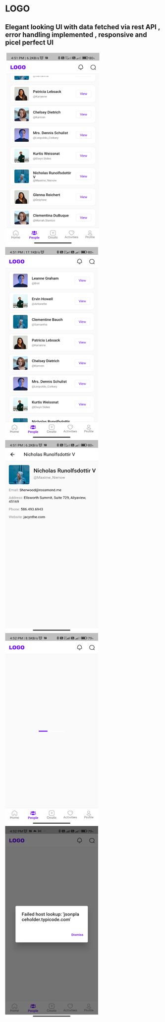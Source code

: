 # LOGO

## Elegant looking UI with data fetched via rest API , error handling implemented , responsive and picel perfect UI



<img width="300" height="620" alt="Screenshot 2022-10-24 at 1 09 42 PM" src="https://github.com/GeekyPS/flutter_assignment/blob/main/samples/1.jpeg"  style="margin: 4px 4px 4px 4px;"><img width="300" height="620" alt="Screenshot 2022-10-24 at 1 09 42 PM" src="https://github.com/GeekyPS/flutter_assignment/blob/main/samples/2.jpg"><img width="300" height="620" alt="Screenshot 2022-10-24 at 1 09 42 PM" src="https://github.com/GeekyPS/flutter_assignment/blob/main/samples/3.jpg"><img width="300" height="620" alt="Screenshot 2022-10-24 at 1 09 42 PM" src="https://github.com/GeekyPS/flutter_assignment/blob/main/samples/4.jpg"><img width="300" height="620" alt="Screenshot 2022-10-24 at 1 09 42 PM" src="https://github.com/GeekyPS/flutter_assignment/blob/main/samples/5.jpg">
